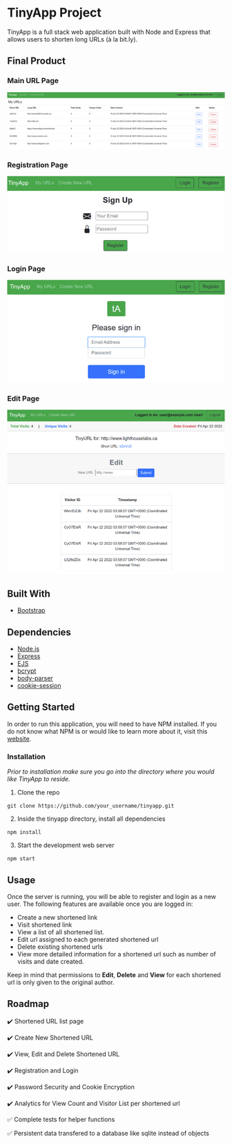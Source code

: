 # TinyApp Project

TinyApp is a full stack web application built with Node and Express that allows users to shorten long URLs (à la bit.ly).

## Final Product

### Main URL Page
!["Screenshot of URLS page"](docs/urls-page.png)

### Registration Page
!["Screenshot register page"](docs/register-page.png)

### Login Page
!["Screenshot login page"](docs/login-page.png)

### Edit Page
!["Screenshot edit page"](docs/edit-page.png)

## Built With
 - [Bootstrap](https://getbootstrap.com/)

## Dependencies

- [Node.js](https://docs.npmjs.com/downloading-and-installing-node-js-and-npm#overview)
- [Express](https://www.npmjs.com/package/express)
- [EJS](https://www.npmjs.com/package/ejs)
- [bcrypt](https://www.npmjs.com/package/bcryptjs)
- [body-parser](https://www.npmjs.com/package/body-parser)
- [cookie-session](https://www.npmjs.com/package/cookie-session)


## Getting Started

In order to run this application, you will need to have NPM installed. If you do not know what NPM is or would like to learn more about it, visit this [website](https://docs.npmjs.com/about-npm).

### Installation

_Prior to installation make sure you go into the directory where you would like TinyApp to reside._ 

1. Clone the repo
  ```
  git clone https://github.com/your_username/tinyapp.git
  ```
2. Inside the tinyapp directory, install all dependencies
  ```
  npm install
  ```
3. Start the development web server
  ```
  npm start
  ```

## Usage

Once the server is running, you will be able to register and login as a new user. The following features are available once you are logged in:
- Create a new shortened link
- Visit shortened link
- View a list of all shortened list.
- Edit url assigned to each generated shortened url
- Delete existing shortened urls
- View more detailed information for a shortened url such as number of visits and date created.

Keep in mind that permissions to __Edit__, __Delete__ and __View__ for each shortened url is only given to the original author.

## Roadmap

:heavy_check_mark: Shortened URL list page

:heavy_check_mark: Create New Shortened URL

:heavy_check_mark: View, Edit and Delete Shortened URL

:heavy_check_mark: Registration and Login

:heavy_check_mark: Password Security and Cookie Encryption

:heavy_check_mark: Analytics for View Count and Visitor List per shortened url

:white_check_mark: Complete tests for helper functions

:white_check_mark: Persistent data transfered to a database like sqlite instead of objects


